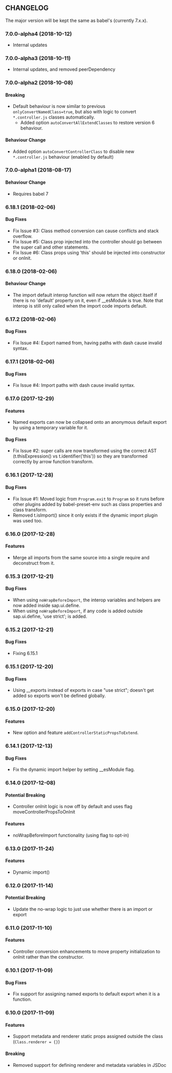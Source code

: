#

## CHANGELOG

The major version will be kept the same as babel's (currently 7.x.x).

### 7.0.0-alpha4 (2018-10-12)

* Internal updates

### 7.0.0-alpha3 (2018-10-11)

* Internal updates, and removed peerDependency

### 7.0.0-alpha2 (2018-10-08)

#### Breaking

* Default behaviour is now similar to previous `onlyConvertNamedClass=true`, but also with logic to convert `*.controller.js` classes automatically.
  * Added option `autoConvertAllExtendClasses` to restore version 6 behaviour.

#### Behaviour Change

* Added option `autoConvertControllerClass` to disable new `*.controller.js` behaviour (enabled by default)

### 7.0.0-alpha1 (2018-08-17)

#### Behaviour Change

* Requires babel 7

### 6.18.1 (2018-02-06)

#### Bug Fixes

* Fix Issue #3: Class method conversion can cause conflicts and stack overflow.
* Fix Issue #5: Class prop injected into the controller should go between the super call and other statements.
* Fix Issue #6: Class props using 'this' should be injected into constructor or onInit.

### 6.18.0 (2018-02-06)

#### Behaviour Change

* The import default interop function will now return the object itself if there is no 'default' property on it, even if __esModule is true. Note that interop is still only called when the import code imports default.

### 6.17.2 (2018-02-06)

#### Bug Fixes

* Fix Issue #4: Export named from, having paths with dash cause invalid syntax.

### 6.17.1 (2018-02-06)

#### Bug Fixes

* Fix Issue #4: Import paths with dash cause invalid syntax.

### 6.17.0 (2017-12-29)

#### Features

* Named exports can now be collapsed onto an anonymous default export by using a temporary variable for it.

#### Bug Fixes

* Fix Issue #2: super calls are now transformed using the correct AST (t.thisExpression() vs t.identifier('this')) so they are transformed correctly by arrow function transform.

### 6.16.1 (2017-12-28)

#### Bug Fixes

* Fix Issue #1: Moved logic from `Program.exit` to `Program` so it runs before other plugins added by babel-preset-env such as class properties and class transform.
* Removed t.isImport() since it only exists if the dynamic import plugin was used too.

### 6.16.0 (2017-12-28)

#### Features

* Merge all imports from the same source into a single require and deconstruct from it.

### 6.15.3 (2017-12-21)

#### Bug Fixes

* When using `noWrapBeforeImport`, the interop variables and helpers are now added inside sap.ui.define.
* When using `noWrapBeforeImport`, if any code is added outside sap.ui.define, 'use strict'; is added.

### 6.15.2 (2017-12-21)

#### Bug Fixes

* Fixing 6.15.1

### 6.15.1 (2017-12-20)

#### Bug Fixes

* Using __exports instead of exports in case "use strict"; doesn't get added so exports won't be defined globally.

### 6.15.0 (2017-12-20)

#### Features

* New option and feature `addControllerStaticPropsToExtend`.

### 6.14.1 (2017-12-13)

#### Bug Fixes

* Fix the dynamic import helper by setting __esModule flag.

### 6.14.0 (2017-12-08)

#### Potential Breaking

* Controller onInit logic is now off by default and uses flag moveControllerPropsToOnInit

#### Features

* noWrapBeforeImport functionality (using flag to opt-in)

### 6.13.0 (2017-11-24)

#### Features

* Dynamic import()

### 6.12.0 (2017-11-14)

#### Potential Breaking

* Update the no-wrap logic to just use whether there is an import or export

### 6.11.0 (2017-11-10)

#### Features

* Controller conversion enhancements to move property initialization to onInit rather than the constructor.

### 6.10.1 (2017-11-09)

#### Bug Fixes

* Fix support for assigning named exports to default export when it is a function.

### 6.10.0 (2017-11-09)

#### Features

* Support metadata and renderer static props assigned outside the class (`Class.renderer = {}`)

#### Breaking

* Removed support for defining renderer and metadata variables in JSDoc
